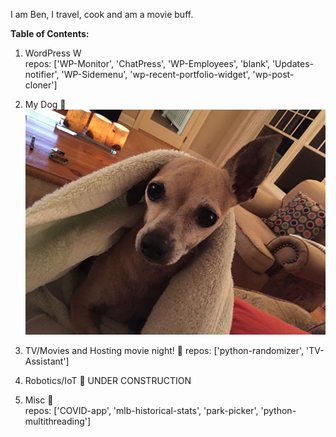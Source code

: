 I am Ben, I travel, cook and am a movie buff.

**Table of Contents:**
1. WordPress W<br />
    repos: ['WP-Monitor', 'ChatPress', 'WP-Employees', 'blank', 'Updates-notifier', 'WP-Sidemenu', 'wp-recent-portfolio-widget', 'wp-post-cloner']<br />
    
3. My Dog 🐶<br />
![dog pic](/IMG_0197.JPG)<br />

4. TV/Movies and Hosting movie night! 🎥
    repos: ['python-randomizer', 'TV-Assistant']

5. Robotics/IoT 🤖
    UNDER CONSTRUCTION

6. Misc 💾<br />
    repos: ['COVID-app', 'mlb-historical-stats', 'park-picker', 'python-multithreading']
